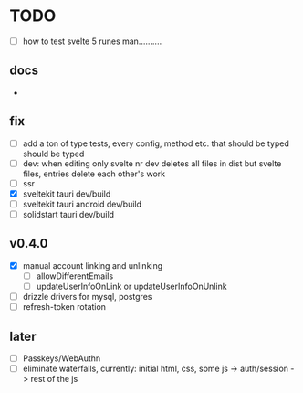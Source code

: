 # TODO

- [ ] how to test svelte 5 runes man..........

## docs

-

## fix

- [ ] add a ton of type tests, every config, method etc. that should be typed should be typed
- [ ] dev: when editing only svelte nr dev deletes all files in dist but svelte files, entries delete each other's work
- [ ] ssr
- [x] sveltekit tauri dev/build
- [ ] sveltekit tauri android dev/build
- [ ] solidstart tauri dev/build

## v0.4.0

- [x] manual account linking and unlinking
  - [ ] allowDifferentEmails
  - [ ] updateUserInfoOnLink or updateUserInfoOnUnlink
- [ ] drizzle drivers for mysql, postgres
- [ ] refresh-token rotation

## later

- [ ] Passkeys/WebAuthn
- [ ] eliminate waterfalls, currently: initial html, css, some js -> auth/session -> rest of the js
